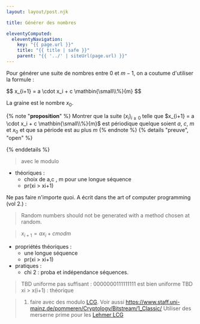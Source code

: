 ```yaml
---
layout: layout/post.njk

title: Générer des nombres

eleventyComputed:
  eleventyNavigation:
    key: "{{ page.url }}"
    title: "{{ title | safe }}"
    parent: "{{ '../' | siteUrl(page.url) }}"
---
```


Pour générer une suite de nombres entre 0 et $m-1$, on a coutume d'utiliser la formule :

<div>
$$
x_{i+1} = a \cdot x_i + c \mathbin{\small\\%}{m}
$$
</div>

La graine est le nombre $x_0$.

{% note "**proposition**" %}
Montrer que la suite $(x_i)_{i \geq 0}$ telle que $x_{i+1} = a \cdot x_i + c \mathbin{\small\\%}{m}$ est périodique quelque soient $a$, $c$, $m$ et $x_0$ et que sa période est au plus $m$
{% endnote %}
{% details "preuve", "open" %}

{% enddetails %}

 > avec le modulo

- théoriques :
  - choix de a,c , m pour une longue séquence
  - pr(xi > xi+1)

Ne pas faire n'importe quoi. A écrit dans the art of computer programming (vol 2.) :

> Random numbers should not be generated with a method chosen at random.

> $x_{i+1} = ax_i + c mod m$

- propriétés théoriques :
  - une longue séquence
  - pr(xi > xi+1)
- pratiques :
  - chi 2 : proba et indépendance séquences.

> TBD uniforme pas suffisant : 0000000111111111 est bien uniforme
> TBD xi > x(i+1) : théorique

> 1. faire avec des modulo [LCG](https://en.wikipedia.org/wiki/Linear_congruential_generator). Voir aussi <https://www.staff.uni-mainz.de/pommeren/Cryptology/Bitstream/1_Classic/>
> Utiliser des merserne prime pour les [Lehmer LCG](https://en.wikipedia.org/wiki/Lehmer_random_number_generator)
